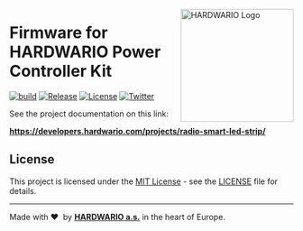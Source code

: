 <a href="https://www.hardwario.com/"><img src="https://www.hardwario.com/ci/assets/hw-logo.svg" width="200" alt="HARDWARIO Logo" align="right"></a>

# Firmware for HARDWARIO Power Controller Kit

[![build](https://github.com/hardwario/twr-radio-power-controller/actions/workflows/main.yml/badge.svg)](https://github.com/hardwario/twr-radio-power-controller/actions/workflows/main.yml)
[![Release](https://img.shields.io/github/release/bigclownlabs/bcf-radio-power-controller.svg)](https://github.com/bigclownlabs/bcf-radio-power-controller/releases)
[![License](https://img.shields.io/github/license/bigclownlabs/bcf-radio-power-controller.svg)](https://github.com/bigclownlabs/bcf-radio-power-controller/blob/master/LICENSE)
[![Twitter](https://img.shields.io/twitter/follow/hardwario_en.svg?style=social&label=Follow)](https://twitter.com/hardwario_en)

See the project documentation on this link:

**https://developers.hardwario.com/projects/radio-smart-led-strip/**

## License

This project is licensed under the [MIT License](https://opensource.org/licenses/MIT/) - see the [LICENSE](LICENSE) file for details.

---

Made with &#x2764;&nbsp; by [**HARDWARIO a.s.**](https://www.hardwario.com/) in the heart of Europe.
